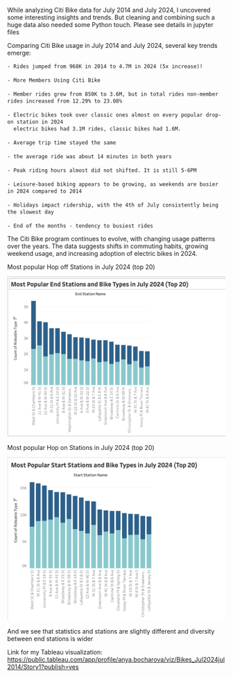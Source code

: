 While analyzing Citi Bike data for July 2014 and July 2024, I uncovered some interesting insights and trends. But cleaning and combining such a huge data also needed some Python touch. Please see details in jupyter files

Comparing Citi Bike usage in July 2014 and July 2024, several key trends emerge:
	
	- Rides jumped from 968K in 2014 to 4.7M in 2024 (5x increase)!

	- More Members Using Citi Bike 

	- Member rides grew from 850K to 3.6M, but in total rides non-member rides increased from 12.29% to 23.08%

	- Electric bikes took over classic ones almost on every popular drop-on station in 2024
      electric bikes had 3.1M rides, classic bikes had 1.6M.

	- Average trip time stayed the same 

	- the average ride was about 14 minutes in both years

	- Peak riding hours almost did not shifted. It is still 5-6PM

    - Leisure-based biking appears to be growing, as weekends are busier in 2024 compared to 2014

	- Holidays impact ridership, with the 4th of July consistently being the slowest day

    - End of the months - tendency to busiest rides
    

The Citi Bike program continues to evolve, with changing usage patterns over the years. The data suggests shifts in commuting habits, growing weekend usage, and increasing adoption of electric bikes in 2024.

Most popular Hop off Stations in July 2024 (top 20)

![alt text](<Screenshot 2025-02-19 at 01.08.00.png>)

Most popular Hop on Stations in July 2024 (top 20)

![alt text](<Screenshot 2025-02-19 at 01.07.43.png>)

And we see that statistics and stations are slightly different and diversity between end stations is wider

Link for my Tableau visualization:
https://public.tableau.com/app/profile/anya.bocharova/viz/Bikes_Jul2024jul2014/Story1?publish=yes
